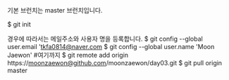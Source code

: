 기본 브런치는 master 브런치입니다.

$ git init

경우에 따라서는 메일주소와 사용자 명을 등록합니다.
$ git config --global user.email 'tkfa0814@naver.com 
$ git config --global user.name 'Moon Jaewon' 
#여기까지 
$ git remote add origin https://moonzaewon@github.com/moonzaewon/day03.git 
$ git pull origin master